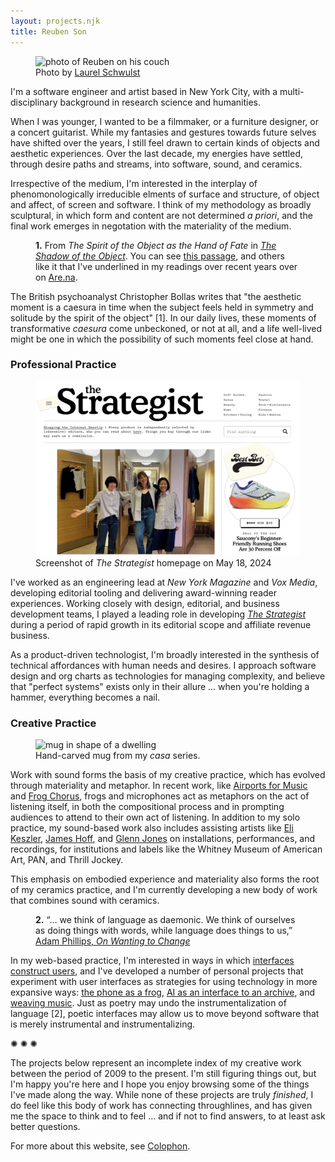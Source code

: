 ```yaml
---
layout: projects.njk
title: Reuben Son
---
```

<figure class="figure-medium" style="transform:rotate(0deg)">
  <img src="https://reubenson-portfolio.s3.us-east-1.amazonaws.com/assets/portrait_2024.jpg" alt="photo of Reuben on his couch">
  <figcaption>Photo by <a href="https://laurelschwulst.com/">Laurel Schwulst</a></figcaption>
</figure>

I'm a software engineer and artist based in New York City, with a multi-disciplinary background in research science and humanities. 

When I was younger, I wanted to be a filmmaker, or a furniture designer, or a concert guitarist. While my fantasies and gestures towards future selves have shifted over the years, I still feel drawn to certain kinds of objects and aesthetic experiences. Over the last decade, my energies have settled, through desire paths and streams, into software, sound, and ceramics. 

Irrespective of the medium, I'm interested in the interplay of phenomonologically irreducible elments of surface and structure, of object and affect, of screen and software. I think of my methodology as broadly sculptural, in which form and content are not determined _a priori_, and the final work emerges in negotation with the materiality of the medium.

<figure class="figure-medium" style="transform:rotate(0deg)">
  <!-- <img src="/public/strategist-screenshot.png" alt="Screenshot of The Strategist"> -->
  <figcaption><strong>1.</strong> From <em>The Spirit of the Object as the Hand of Fate</em> in <a href="https://www.goodreads.com/book/show/968010.The_Shadow_of_the_Object" target="_blank"><em>The Shadow of the Object</em></a>. You can see <a href="https://www.are.na/block/27704381" target="_blank">this passage</a>, and others like it that I've underlined in my readings over recent years over on <a href="https://www.are.na/reuben-son/passages-m7zf9-4vnu4" target="_blank">Are.na</a>.</figcaption>
</figure>

The British psychoanalyst Christopher Bollas writes that "the aesthetic moment is a caesura in time when the subject feels held in symmetry and solitude by the spirit of the object" [1]. In our daily lives, these moments of transformative _caesura_ come unbeckoned, or not at all, and a life well-lived might be one in which the possibility of such moments feel close at hand.

<!-- , which makes a compelling, if ambiguous attempt at describing with language the rare sense of fulfillment activated in a certain kind of engagement with a framgent of the world. -->

<!-- Over the last decade, my energies have settled, through desire paths and streams, into software, sound, and ceramics. I would characterize my approach to these disciplines to be sculptural in a broad sense, in which the resulting object (experience) is dependent on the accretion of smaller, more intuitive decisions, as opposed to starting from a dogmatic schema and working backwards. -->

<h3 id="work">Professional Practice</h3>

<figure class="figure-medium" style="transform:rotate(0deg)">
  <img src="/public/strategist-screenshot.png" alt="Screenshot of The Strategist">
  <figcaption>Screenshot of <em>The Strategist</em> homepage on May 18, 2024</figcaption>
</figure>

I've worked as an engineering lead at _New York Magazine_ and _Vox Media_, developing editorial tooling and delivering award-winning reader experiences. Working closely with design, editorial, and business development teams, I played a leading role in developing [_The Strategist_](https://nymag.com/strategist) during a period of rapid growth in its editorial scope and affiliate revenue business.

As a product-driven technologist, I'm broadly interested in the synthesis of technical affordances with human needs and desires. I approach software design and org charts as technologies for managing complexity, and believe that "perfect systems" exists only in their allure ... when you're holding a hammer, everything becomes a nail.

<h3 id="creative-practice">Creative Practice</h3>

<figure class="figure-medium">
  <img src="https://reubenson-portfolio.s3.us-east-1.amazonaws.com/assets/ceramics_casa-mug.jpg" alt="mug in shape of a dwelling">
  <figcaption>
    Hand-carved mug from my <em>casa</em> series.
  </figcaption>
</figure>

Work with sound forms the basis of my creative practice, which has evolved through materiality and metaphor. In recent work, like [Airports for Music](/projects/airports-for-music) and [Frog Chorus](/frog-chorus), frogs and microphones act as metaphors on the act of listening itself, in both the compositional process and in prompting audiences to attend to their own act of listening. In addition to my solo practice, my sound-based work also includes assisting artists like [Eli Keszler](https://www.elikeszler.com/), [James Hoff](https://www.james-hoff.com/), and [Glenn Jones](https://thrilljockey.com/artists/glenn-jones) on installations, performances, and recordings, for institutions and labels like the Whitney Museum of American Art, PAN, and Thrill Jockey.

This emphasis on embodied experience and materiality also forms the root of my ceramics practice, and I'm currently developing a new body of work that combines sound with ceramics.

<figure class="figure-medium" style="transform:rotate(0deg)">
  <!-- <img src="/public/strategist-screenshot.png" alt="Screenshot of The Strategist"> -->
  <figcaption><strong>2.</strong> “… we think of language as daemonic. We think of ourselves as doing things with words, while language does things to us,”<a href="https://www.are.na/block/27704091" target="_blank"> Adam Phillips, <em>On Wanting to Change</em></a></figcaption>
</figure>

In my web-based practice, I'm interested in ways in which [interfaces construct users](https://academic.oup.com/mit-press-scholarship-online/book/23681/chapter-abstract/184886856?redirectedFrom=fulltext&login=false), and I've developed a number of personal projects that experiment with user interfaces as strategies for using technology in more expansive ways: [the phone as a frog](https://frogchor.us), [AI as an interface to an archive](/midi-archive), and [weaving music](/weaving). Just as poetry may undo the instrumentalization of language [2], poetic interfaces may allow us to move beyond software that is merely instrumental and instrumentalizing.

<!-- My web-based projects have been a means for exploring the use of technology to augment the senses, a map to a real, or surreal, territory. This is most apparent in _Frog Chorus_, where a chorus of frogs emerges from smartphones, becoming an audible environment that reorients the user towards an expansive act of listening. -->
<!-- Over the years, my fantasies/images around art-making have shifted, feeling the burn of the impulse to create a formal system, or machine. Now it's more about a kind of opening up, balancing logical and material concerns. -->


<!-- The specific metaphors and materials have changed over time -->
<!-- What to say about multidisciplinarity? Lack of desire to reduce the complexity of senses -->
<!-- In Airports for Music, I'm guided by the metaphor of fragrance, as a means of thinking about sound as texture and color, carried by the air. -->
<!-- Like with music, I'm drawn to the immediacy of ceramics, the unity of surface and form -->
<!-- Somatic forms of sense-making. -->

<!-- Maybe use Odilon Redon quote to address the logic of the visible in the service of the invisible ... ? -->


<!-- In addition to his solo sound practice, he has also collaborated with artists like Eli Keszler and James Hoff for institutions like the Whitney Museum of American Art and Eyebeam. Over the last five years, he has extended his interest in the materiality of sound into a material exploration of surface and form in ceramics. -->

<!-- Reuben Son makes software, sound, and ceramics. For more than a decade, his sound-based work has engaged the materiality of sound, in the form of magnetic tape or through metaphors of textile weaving and fragrance. In recent work, he has focused on the act of listening itself, both in the compositional process, and in prompting audiences to attend to their own act of listening. This emphasis on embodied experience and materiality also forms the root of his ceramics practice, and he is currently developing a new body of work that combines sound with ceramics. -->

<!-- I deployed my first site in 2010, to serve as a landing page and blog for a DIY music label I casually ran for a few years, and since then my creative projects have been fused in various ways with web technology.  -->

<div class="divider-line">✺ ✺ ✺</div>

The projects below represent an incomplete index of my creative work between the period of 2009 to the present. I'm still figuring things out, but I'm happy you're here and I hope you enjoy browsing some of the things I've made along the way. While none of these projects are truly _finished_, I do feel like this body of work has connecting throughlines, and has given me the space to think and to feel ... and if not to find answers, to at least ask better questions.

<!-- > "The aesthetic moment is a caesura in time when the subject feels held in symmetry and solitude by the spirit of the object." <br/><br/> - Christopher Bollas, _The Shadow of the Object_ <br/><br/> ([✶✶ Passages](https://www.are.na/reuben-son/passages-m7zf9-4vnu4)) -->

<!-- I have found that the locus of vitality exists in material engagement with the world, within only a loose framework of epistemology, a minimum viable ontology. Regarding this, I find myself somewhere in the continuum of Simone Weil, who wrote "[to work in order to eat, to eat in order to work [...] only the cycle contains the truth](https://theanarchistlibrary.org/library/simone-weil-gravity-and-grace#:~:text=%27Work%20makes%20us%20experience%20in,the%20cycle%20contains%20the%20truth.)", and Ray Peat, who wrote "[energy creates organization and structure](https://www.functionalps.com/blog/2011/04/23/energy-structure-and-carbon-dioxide-a-realistic-view-of-the-organism/#:~:text=energy%20creates%20organization%20and%20structure)".  -->

For more about this website, see [Colophon](/colophon).
